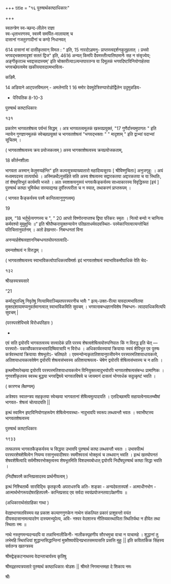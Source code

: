 +++
title = "१६ पुरुषार्थकाष्ठाधिकारः"

+++

स्वतन्त्रेण स्व-च्छन्द-लीलेन राज्ञा  
स्व-धृताभरणस्य, स्वस्मै समर्पित-मालायाश् च  
दासानां गजतुरगादीनां च कण्ठे निधानवत् 

614 दासानां मां दासीकृतवान् विमल : " इति, 15 नारदोऽहमनु- प्राप्तस्त्वद्दर्शनकुतूहलात् । प्रभवो भगवद्भक्तामादृशां सततं द्विज" इति, 4616 अन्यत् किमपि दैवमस्तीत्यातिष्ठमानैः सह न संसृज्येय; अङ्गीकृतञ्च भवद्दासदास्यम्' इति चोक्तरीत्याऽत्यन्तपारतन्त्र या दिमूलकं भगवदिष्टविनियोगार्हतया भगवच्छेपत्वमेव खकीययावदात्मभावित्व- 

कडिमै. 

14 अडियाने आट्पत्तविमलन् - अमलेनादि 1 16 ममोर देवमुदेत्रिरुप्पारोडोर्द्विलेन उदुमुन्नडिय- 

- पेरियतिक 8-10-3 

पुरुषार्थ काष्टाधिकारः 

१३१ 

प्रकारेण भागवतशेषत्व पर्यन्तं सिद्धम् । अत्र भागवतत्वमूलकं खरूपप्रयुक्तं, "17 गुणैर्दास्यमुपागतः " इति न्यायेन गुणज्ञानमूलकं स्वेच्छाप्रयुक्तं च भागवतशेषत्वं "भगवद्भक्ताः " " मादृशाम् " इति द्वाभ्यां पदाभ्यां सूचितम् । 

( भागवतशेषत्वस्य क्रय प्रयोजकत्वम् ) अस्य भागक्तशेषत्वस्य क्रयप्रयोजकताम्, 

18 कीर्तनशीलाः 

भागवता अस्मान् केतुमप्यर्हन्ति" इति कल्पसूत्रव्याख्यातारो महादिव्यसूरयः [ श्रीविष्णुचिताः] अनुजगृहु: । अयं मध्यमपदस्य तात्पर्यार्थः । अस्मिन्नर्थेऽनुसंहिते सति अस्य शेषत्वस्य सद्वारकतया अद्दारकतया च या स्थितिः, तां शेषवृत्तिभूतं कार्यमपि भजते । अतः स्वशक्त्यनुरूपं भगवत्कैङ्कर्यस्य साध्याकारस्य विवृद्धिरूपा [इयं ] पुरुषार्थ काष्ठा भूमिर्यथा सस्याद्यनह दुर्वीरुत्परीता च न स्यात्, तथाकरणं प्राप्तरूपम् । 

( भागवत कैङ्कर्यस्य परमै कान्तित्वानुगुणत्वम्) 

19 

इदम्, “18 भर्तुर्भृत्यगणस्य च ", " 20 आप्तो विष्णोरनाप्तश्च द्विघा परिकरः स्मृतः । नित्यो बन्यो न चानित्यः कर्मवश्यो मुमुक्षुभिः ॥” इति श्रीपौष्करायुक्तन्यायेन पतिव्रताधर्मवदवस्थित- परमेकान्तित्वात्यन्तोचितं पतिचित्तानुवर्तनम् । अतो हेखन्तर- निबन्धनतां विना 

अनन्यार्हशेषत्वज्ञाननिबन्धनतयोपनतत्वादि- 

दमन्यशेषत्वं न विरुद्धम् । 

( भागवतशेषत्वस्य स्वाभाविकत्वोपाधिकत्वविमर्शः इदं भागवतशेषत्वं स्वाभाविकमौपाधिकं वेति चेद- 

१३२ 

श्रीरहस्यत्रयसारे 

“21 

कर्माद्युपाधिषु निवृतेषु नित्यामिवाञ्च्छितपरस्परनीच भावैः " इत्य्-उक्त-रीत्या यावदात्मभावितया मुक्तदशायामप्यनुवर्तमानत्वात् स्वाभाविकमिति सुवचम् । भगवत्सबन्धज्ञानविशेष निबन्धन- त्वादपाधिकमित्यपि सुवचम् | 

(परस्परशेपिभावे विरोधपरिहारः ) 

- 

एवं सति द्वयोरपि भागवतत्वस्य सत्त्वादेकं प्रति परस्य शेषत्वशेषित्वयोरुपनिपातः किं न विरुद्ध इति चेत् — परस्परो- पकार्योपकारकभावादिष्विवात्रापि न विरोधः । अधिकार्यवस्यायां क्रियायाः स्वयं शेपिभूत एव पुरुषः कर्त्रवस्थायां क्रियायाः शेषभूतोऽ- चतिष्ठते । एवमन्योन्यकृतातिशयानुपजीवनेन परस्परमतिशयाधायकत्वे, अतिशयाधायकत्ववेषेण द्वयोरपि शेषत्वसंभवस्य अतिशयाश्रयत्व- चेषेण द्वयोरपि शेषित्वसंभवस्य च न क्षतिः । 

इत्थमीश्वरेच्छया द्वयोरपि परस्परमतिशयाधायकत्वेन विनियुक्तत्वादुभयोरपि भागवतशेषत्यसंबन्धः प्रामाणिकः । गुणवशीकृतस्य स्वस्थ बुद्धया भगवद्विषये भागवतविषये च जायमानं दासत्वं भोगवर्धक सदुत्कृष्टं भवति । 

( कारणच लैक्षण्यम्) 

अत्रेश्वरः स्वातन्त्रय सहकृतया स्वेच्छया भागवतानां शेषित्वमुत्पादयति । एतदिच्छामपि सहायत्वेनावलम्ब्यैषां भागवत- शेषत्वं चोत्पादयति || 

इत्थं स्वामिन इष्टविनियोगाहरूपेण शेषित्वेनावस्था- नादुभावपि स्वरूप लब्धवन्तौ भवतः । स्वाभीष्टस्य भागवतशेषत्वस्य 

पुरुषार्थ काष्टाधिकारः 

१९३३ 

तत्फलस्य भागवतकैङ्कर्यस्य च सिद्धया उभावपि पुरुषार्थ काष्ठ लब्धवन्तौ भवतः । उभावपीत्थं परस्परशेषशेषित्वेन नियम्य रसानुभवादीश्वरः स्वमीश्वरत्वं भोक्तृत्वं च लब्धवान् भवति । इत्थं खस्योपनतं शेषवशेषित्वादि सर्वमीश्वरभोक्तृत्वस्य शेषभूतमिति विशदमवबोधात् द्वयोरपि निर्दोषपुरुषार्थ काष्ठा सिद्धा भवति । 

(निर्दोषपरमै कान्तिप्रसादस्य प्रार्थनीयत्वम् ) 

इत्थं निश्चितार्थैः सारविद्भिः कृतकृत्यैः अपराधरुचि अति- शङ्का - अन्यदेवतास्पर्श - अत्माधीनभोग - आत्मार्थभोगरूपदोषरहितपरमै- कान्तिप्रसाद एव सर्वदा स्वयंप्रयोजनतयाऽपेक्षणीयः ॥ 

(अधिकारार्थसंग्राहिका गाथा ) 

वेदज्ञभागवतविस्मय वह प्रकाश कल्याणगुणकेन नाथेन संकल्पित प्रकारं प्राशुवन्तो वयंत दीयसदासानामत्यादरेण दास्यमभ्युपेत्य, अवि- नश्वर वेदशास्त्र नीतिव्यवस्थापिता स्थितिर्यथा न हीयेत तथा स्थिताः स्मः ॥ 

नाथे नस्तृणमन्यदन्यदपि वा तन्नाभिनालीकिनी- नालीकस्पृहणीय सौरभमुचा वाचा न याचामहे । शुद्धानां तु लभेमहि स्थिरधियां शुद्धान्तसिद्धान्तिनां मुक्तैश्वर्यदिनप्रभातसमयासत्ति प्रसत्ति मुहुः || इति कवितार्किक सिंहस्य सर्वतन्त्र खतन्त्रस्य 

श्रीमद्वेङ्कटनाथस्य वेदान्ताचार्यस्य कृतिषु 

श्रीमद्रहस्यत्रयसारे पुरुषार्थ काष्ठाधिकारः षोडशः || श्रीमते निगमान्तमहा दे शिकाय नमः 

श्रीः 
